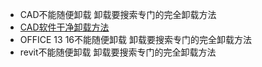 - CAD不能随便卸载 卸载要搜索专门的完全卸载方法
- [CAD软件干净卸载方法](CAD软件干净卸载方法.md)
- OFFICE 13 16不能随便卸载 卸载要搜索专门的完全卸载方法
- revit不能随便卸载 卸载要搜索专门的完全卸载方法